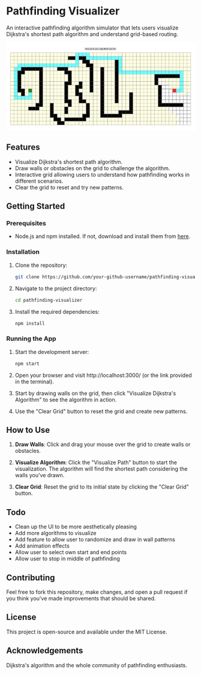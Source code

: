 # Pathfinding Visualizer

An interactive pathfinding algorithm simulator that lets users visualize Dijkstra's shortest path algorithm and understand grid-based routing.

![Screenshot of the Pathfinding Visualizer](./public/screenshot.png)

## Features

- Visualize Dijkstra's shortest path algorithm.
- Draw walls or obstacles on the grid to challenge the algorithm.
- Interactive grid allowing users to understand how pathfinding works in different scenarios.
- Clear the grid to reset and try new patterns.

## Getting Started

### Prerequisites

- Node.js and npm installed. If not, download and install them from [here](https://nodejs.org/).

### Installation

1. Clone the repository:
   ```bash
   git clone https://github.com/your-github-username/pathfinding-visualizer.git

2. Navigate to the project directory:
   ```bash
   cd pathfinding-visualizer
   
3. Install the required dependencies:
   ```bash
   npm install
   
### Running the App

1. Start the development server:
   ```bash
   npm start

2. Open your browser and visit http://localhost:3000/ (or the link provided in the terminal).

3. Start by drawing walls on the grid, then click "Visualize Dijkstra's Algorithm" to see the algorithm in action.

4. Use the "Clear Grid" button to reset the grid and create new patterns.

## How to Use

1. **Draw Walls**: Click and drag your mouse over the grid to create walls or obstacles.

2. **Visualize Algorithm**: Click the "Visualize Path" button to start the visualization. The algorithm will find the shortest path considering the walls you've drawn.

3. **Clear Grid**: Reset the grid to its initial state by clicking the "Clear Grid" button.

## Todo
- Clean up the UI to be more aesthetically pleasing
- Add more algorithms to visualize
- Add feature to allow user to randomize and draw in wall patterns
- Add animation effects
- Allow user to select own start and end points
- Allow user to stop in middle of pathfinding

## Contributing
Feel free to fork this repository, make changes, and open a pull request if you think you've made improvements that should be shared.

## License
This project is open-source and available under the MIT License.

## Acknowledgements
Dijkstra's algorithm and the whole community of pathfinding enthusiasts.
